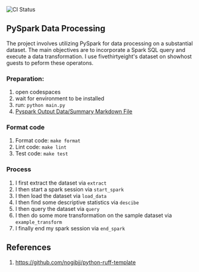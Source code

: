 ![CI Status](https://github.com/YitaoS/ids706_pyspark/actions/workflows/ci.yml/badge.svg)
## PySpark Data Processing
The project involves utilizing PySpark for data processing on a substantial dataset. The main objectives are to incorporate a Spark SQL query and execute a data transformation. I use fivethirtyeight's dataset on showhost guests to peform these operatons. 

### Preparation:
1. open codespaces
2. wait for environment to be installed
3. run: `python main.py`
4. [Pyspark Output Data/Summary Markdown File](pyspark_output.md)

### Format code
1. Format code: `make format`
2. Lint code: `make lint`
3. Test code: `make test`

### Process
1. I first extract the dataset via `extract` 
2. I then start a spark session via `start_spark`
3. I then load the dataset via `load_data`
4. I then find some descriptive statistics via `descibe`
5. I then query the dataset via `query`
6. I then do some more transformation on the sample dataset via `example_transform`
7. I finally end my spark session via `end_spark`

## References
1. https://github.com/nogibjj/python-ruff-template

